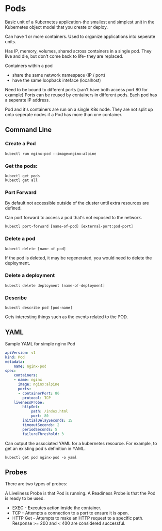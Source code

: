 # Pods
Basic unit of a Kubernetes application-the smallest and simplest unit in the Kubernetes object model that you create or deploy.

Can have 1 or more containers.
Used to organize applications into seperate units.

Has IP, memory, volumes, shared across containers in a single pod.
They live and die, but don't come back to life- they are replaced.

Containers within a pod
* share the same network namespace (IP / port)
* have the same loopback inteface (localhost)

Need to be bound to different ports (can't have both access port 80 for example)
Ports can be reused by containers in different pods.
Each pod has a seperate IP address.

Pod and it's containers are run on a single K8s node.
They are not split up onto seperate nodes if a Pod has more than one container.

## Command Line

### Create a Pod
```
kubectl run nginx-pod --image=nginx:alpine
```

### Get the pods:
```
kubectl get pods
kubectl get all
```

### Port Forward

By default not accessible outside of the cluster until extra resources are defined.

Can port forward to access a pod that's not exposed to the network.
```
kubectl port-forward [name-of-pod] [external-port:pod-port]
```

### Delete a pod
```
kubectl delete [name-of-pod]
```
If the pod is deleted, it may be regenerated, you would need to delete the deployment.

### Delete a deployment
```
kubectl delete deployment [name-of-deployment]
```

### Describe
```
kubectl describe pod [pod-name]
```

Gets interesting things such as the events related to the POD.

## YAML

Sample YAML for simple nginx Pod

```yaml
apiVersion: v1
kind: Pod
metadata:
    name: nginx-pod
spec:
    containers:
    - name: nginx
      image: nginx:alpine
      ports:
      - containerPort: 80
        protocol: TCP
    livenessProbe:
        httpGet:
            path: /index.html
            port: 80
        initialDelaySeconds: 15
        timeoutSeconds: 2
        periodSeconds: 5
        failureThreshold: 3
```

Can output the associated YAML for a kubernetes resource.
For example, to get an existing pod's definition in YAML.

```
kubectl get pod nginx-pod -o yaml
```


## Probes

There are two types of probes:

A Liveliness Probe is that Pod is running.
A Readiness Probe is that the Pod is ready to be used.

* EXEC - Executes action inside the container.
* TCP - Attempts a connection to a port to ensure it is open.
* HTTP Get - Attempts to make an HTTP request to a specific path.  Response >= 200 and < 400 are considered successful.